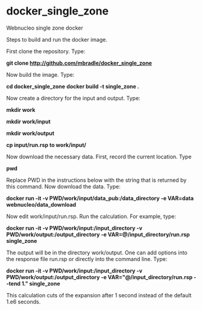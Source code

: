 # docker_single_zone
Webnucleo single zone docker

<!--
Tags:

- default: made with default master.h
-->

Steps to build and run the docker image.

First clone the repository.  Type:

**git clone http://github.com/mbradle/docker_single_zone**

Now build the image.  Type:

**cd docker_single_zone**
**docker build -t single_zone .**

Now create a directory for the input and output.  Type:

**mkdir work**

**mkdir work/input**

**mkdir work/output**

**cp input/run.rsp to work/input/**

Now download the necessary data.  First, record the current location.  Type

**pwd**

Replace PWD in the instructions below with the string that is returned by
this command.  Now download the data.  Type:

**docker run -it -v PWD/work/input/data_pub:/data_directory -e VAR=data webnucleo/data_download**

Now edit work/input/run.rsp.  Run the calculation.  For example, type:

**docker run -it -v PWD/work/input:/input_directory -v PWD/work/output:/output_directory -e VAR=@/input_directory/run.rsp single_zone**

The output will be in the directory work/output.  One can add options into the response file run.rsp or directly into the command line.  Type:

**docker run -it -v PWD/work/input:/input_directory -v PWD/work/output:/output_directory -e VAR="@/input_directory/run.rsp --tend 1." single_zone**

This calculation cuts of the expansion after 1 second instead of the default 1.e6 seconds.

<!--
To compile with a different master.h, first get the master.h:

- docker run -it -v PWD/work/input:/input_directory -v PWD/work/output:/output_directory -e HEADER_COPY_DIRECTORY=/output_directory single_zone

Copy the master.h to this directory:

- cp work/output/master.h .

Edit master.h.  Now rebuild, but set the WN_USER flag:

- docker build -t single_zone --build-arg WN_USER=1 .

Edit work/input/run.rsp appropriately.  Then run as before.
-->
